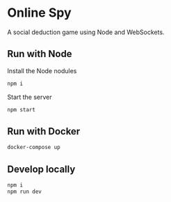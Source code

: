 # Online Spy

A social deduction game using Node and WebSockets.

## Run with Node

Install the Node nodules

```sh
npm i
```

Start the server

```sh
npm start
```

## Run with Docker

```sh
docker-compose up
```

## Develop locally

```sh
npm i
npm run dev
```
